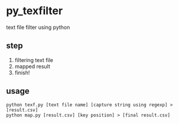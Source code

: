 py_texfilter
============

text file filter using python

step
-------
1. filtering text file
2. mapped result
3. finish!

usage
-------
	python texf.py [text file name] [capture string using regexp] > [result.csv]
	python map.py [result.csv] [key position] > [final result.csv]